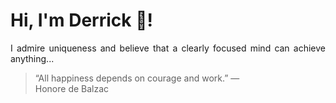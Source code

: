 # Hi, I'm Derrick 👋!
<p align="justify">I admire uniqueness and believe that a clearly focused mind can achieve anything...</p> 
<!-- #quote-start -->
<blockquote>&ldquo;All happiness depends on courage and work.&rdquo; &mdash; <footer>Honore de Balzac</footer></blockquote>
<!-- #quote-end -->
